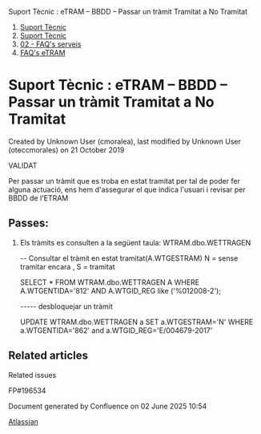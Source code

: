 Suport Tècnic : eTRAM – BBDD – Passar un tràmit Tramitat a No Tramitat  

1.  [Suport Tècnic](index.html)
2.  [Suport Tècnic](13893782.html)
3.  [02 - FAQ's serveis](26313393.html)
4.  [FAQ's eTRAM](28705567.html)

Suport Tècnic : eTRAM – BBDD – Passar un tràmit Tramitat a No Tramitat
======================================================================

Created by Unknown User (cmoralea), last modified by Unknown User (oteccmorales) on 21 October 2019

VALIDAT

Per passar un tràmit que es troba en estat tramitat per tal de poder fer alguna actuació, ens hem d'assegurar el que indica l'usuari i revisar per BBDD de l'ETRAM

Passes: 
--------

1.  Els tràmits es consulten a la següent taula: WTRAM.dbo.WETTRAGEN
    
    \-- Consultar el tràmit en estat tramitat(A.WTGESTRAM) N = sense tramitar encara , S = tramitat
    
    
    SELECT \* FROM WTRAM.dbo.WETTRAGEN A
    WHERE 
    A.WTGENTIDA='812' AND 
    A.WTGID\_REG like ('%012008-2');
    
    ----- desbloquejar un tràmit
    
    UPDATE WTRAM.dbo.WETTRAGEN a
    SET a.WTGESTRAM='N'
    WHERE  a.WTGENTIDA='862' and a.WTGID\_REG='E/004679-2017'
    

  

Related articles
----------------

  

Related issues

FP#196534

Document generated by Confluence on 02 June 2025 10:54

[Atlassian](http://www.atlassian.com/)